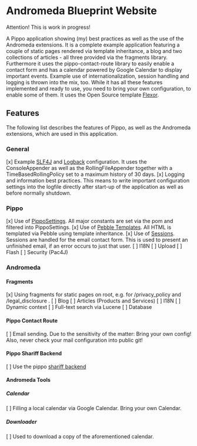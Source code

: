 Andromeda Blueprint Website
===========================

Attention! This is work in progress!

A Pippo application showing (my) best practices as well as the use of the Andromeda extensions.
It is a complete example application featuring a couple of static pages rendered via template inheritance, a blog and two collections of articles - all three provided via the fragments library.
Furthermore it uses the pippo-contact-route library to easily enable a contact form and has a calendar powered by Google Calendar to display important events. Example use of internationalization, session handling and logging is thrown into the mix, too.
While it has all these features implemented and ready to use, you need to bring your own configuration, to enable some of them.
It uses the Open Source template [Flexor](https://bootstrapmade.com/flexor-free-multipurpose-bootstrap-template/).

## Features
The following list describes the features of Pippo, as well as the Andromeda extensions, which are used in this application.

### General
[x] Example [SLF4J](https://www.slf4j.org/) and [Logback](https://logback.qos.ch/) configuration. It uses the ConsoleAppender as well as the RollingFileAppender together with a TimeBasedRollingPolicy set to a maximum history of 30 days.
[x] Logging and information best practices. This means to write important configuration settings into the logfile directly after start-up of the application as well as before normally shutdown.

### Pippo
[x] Use of [PippoSettings](http://www.pippo.ro/doc/settings.html). All major constants are set via the pom and filtered into PippoSettings.
[x] Use of [Pebble Templates](http://www.pippo.ro/doc/templates/pebble.html). All HTML is templated via Pebble using template inheritance.
[x] Use of [Sessions](http://www.pippo.ro/doc/session.html). Sessions are handled for the email contact form. This is used to present an unfinished email, if an error occurs to just that user.
[ ] I18N
[ ] Upload
[ ] Flash
[ ] Security (Pac4J)

### Andromeda

#### Fragments
[x] Using fragments for static pages on root, e.g. for /privacy_policy and /legal_disclosure .
[ ] Blog
[ ] Articles (Products and Services)
[ ] I18N
[ ] Dynamic context
[ ] Full-text search via Lucene
[ ] Database

#### Pippo Contact Route
[ ] Email sending. Due to the sensitivity of the matter: Bring your own config! Also, never check your mail configuration into public git!

#### Pippo Shariff Backend
[ ] Use the pippo [shariff backend](https://github.com/heiseonline/shariff)

#### Andromeda Tools

##### Calendar
[ ] Filling a local calendar via Google Calendar. Bring your own Calendar.

##### Downloader
[ ] Used to download a copy of the aforementioned calendar.